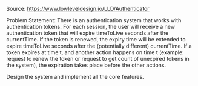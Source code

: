 Source: https://www.lowleveldesign.io/LLD/Authenticator 

Problem Statement:
There is an authentication system that works with authentication tokens. For each session, the user will receive a new 
authentication token that will expire timeToLive seconds after the currentTime. If the token is renewed, the expiry time
will be extended to expire timeToLive seconds after the (potentially different) currentTime. If a token expires at time 
t, and another action happens on time t (example: request to renew the token or request to get count of unexpired tokens
in the system), the expiration takes place before the other actions. 

Design the system and implement all the core features.